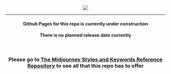 <div align="center">

<br><br>

<img src="https://user-images.githubusercontent.com/6042799/178131414-93171289-16ae-46a5-ab51-8077944c392d.png" />

<br>

</div>

<hr>

<div align="center">

<p>
        <h4 color=firebrick>Github Pages for this repo is currently under construction</h4>
        <h4 color=firebrick>There is no planned release date currently</h4>
</p>

<br>

<p>
        <h3 color=darkmagenta>Please go to <a href="https://github.com/willwulfken/MidJourney-Styles-and-Keywords">The Midjourney Styles and Keywords Reference Repository</a> to see all that this repo has to offer</h3>
</p>

</div>

<br><br><br><br>
